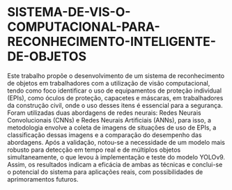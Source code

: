 # SISTEMA-DE-VIS-O-COMPUTACIONAL-PARA-RECONHECIMENTO-INTELIGENTE-DE-OBJETOS

Este trabalho propõe o desenvolvimento de um sistema de reconhecimento de objetos em trabalhadores com a utilização de visão computacional, tendo como foco identificar o uso de equipamentos de proteção individual (EPIs), como óculos de proteção, capacetes e máscaras, em trabalhadores da construção civil, onde o uso desses itens é essencial para a segurança. Foram utilizadas duas abordagens de redes neurais: Redes Neurais Convolucionais (CNNs) e Redes Neurais Artificiais (ANNs), para isso, a metodologia envolve a coleta de imagens de situações de uso de EPIs, a classificação dessas imagens e a comparação do desempenho das abordagens. Após a validação, notou-se a necessidade de um modelo mais robusto para detecção em tempo real e de múltiplos objetos simultaneamente, o que levou à implementação e teste do modelo YOLOv9. Assim, os resultados indicam a eficácia de ambas as técnicas e conclui-se o potencial do sistema para aplicações reais, com possibilidades de aprimoramentos futuros.
